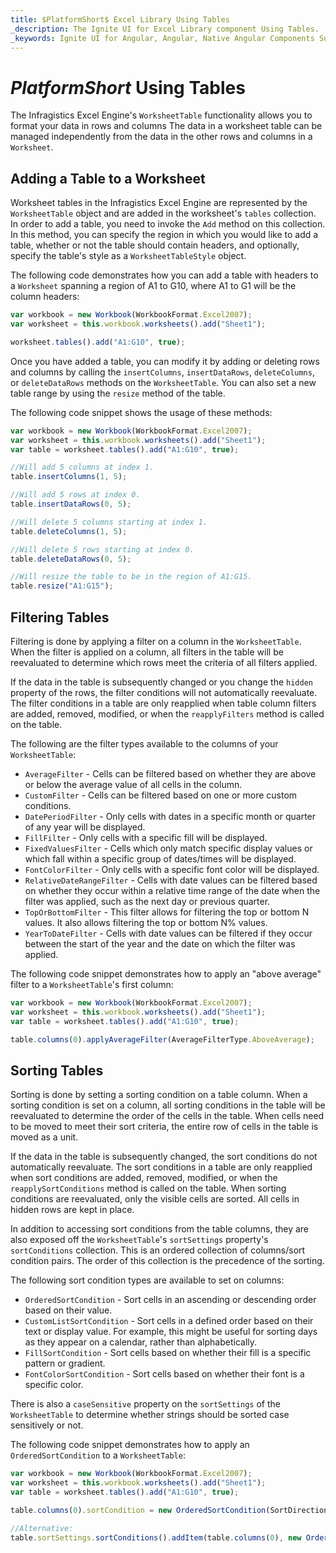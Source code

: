 ```yaml
---
title: $PlatformShort$ Excel Library Using Tables
_description: The Ignite UI for Excel Library component Using Tables.
_keywords: Ignite UI for Angular, Angular, Native Angular Components Suite, Native Angular Controls, Native Angular Components, Native Angular Components Library, Angular Excel Library, Angular Excel Library Example, Angular Excel Library Component, Angular Excel Engine, Tables, Sorting, Filtering
---
```

# $PlatformShort$ Using Tables

The Infragistics Excel Engine's `WorksheetTable` functionality allows you to format your data in rows and columns The data in a worksheet table can be managed independently from the data in the other rows and columns in a `Worksheet`.
<!--## Demo


<code-view style="height: 500px" 
           data-demos-base-url="{environment:dvDemosBaseUrl}" 
           iframe-src="{environment:dvDemosBaseUrl}/excel/excel-library-working-with-tables" >
</code-view>
-->


<div class="divider--half"></div>

## Adding a Table to a Worksheet
Worksheet tables in the Infragistics Excel Engine are represented by the `WorksheetTable` object and are added in the worksheet's `tables` collection. In order to add a table, you need to invoke the `Add` method on this collection. In this method, you can specify the region in which you would like to add a table, whether or not the table should contain headers, and optionally, specify the table's style as a `WorksheetTableStyle` object.

The following code demonstrates how you can add a table with headers to a `Worksheet` spanning a region of A1 to G10, where A1 to G1 will be the column headers:

```ts
var workbook = new Workbook(WorkbookFormat.Excel2007);
var worksheet = this.workbook.worksheets().add("Sheet1");

worksheet.tables().add("A1:G10", true);
```

Once you have added a table, you can modify it by adding or deleting rows and columns by calling the `insertColumns`, `insertDataRows`, `deleteColumns`, or `deleteDataRows` methods on the `WorksheetTable`. You can also set a new table range by using the `resize` method of the table.

The following code snippet shows the usage of these methods:

```ts
var workbook = new Workbook(WorkbookFormat.Excel2007);
var worksheet = this.workbook.worksheets().add("Sheet1");
var table = worksheet.tables().add("A1:G10", true);

//Will add 5 columns at index 1.
table.insertColumns(1, 5);

//Will add 5 rows at index 0.
table.insertDataRows(0, 5);

//Will delete 5 columns starting at index 1.
table.deleteColumns(1, 5);

//Will delete 5 rows starting at index 0.
table.deleteDataRows(0, 5);

//Will resize the table to be in the region of A1:G15.
table.resize("A1:G15");
```


## Filtering Tables
Filtering is done by applying a filter on a column in the `WorksheetTable`. When the filter is applied on a column, all filters in the table will be reevaluated to determine which rows meet the criteria of all filters applied.

If the data in the table is subsequently changed or you change the `hidden` property of the rows, the filter conditions will not automatically reevaluate. The filter conditions in a table are only reapplied when table column filters are added, removed, modified, or when the `reapplyFilters` method is called on the table.

The following are the filter types available to the columns of your `WorksheetTable`:

- `AverageFilter` - Cells can be filtered based on whether they are above or below the average value of all cells in the column.
- `CustomFilter` - Cells can be filtered based on one or more custom conditions.
- `DatePeriodFilter` - Only cells with dates in a specific month or quarter of any year will be displayed.
- `FillFilter` - Only cells with a specific fill will be displayed.
- `FixedValuesFilter` - Cells which only match specific display values or which fall within a specific group of dates/times will be displayed.
- `FontColorFilter` - Only cells with a specific font color will be displayed.
- `RelativeDateRangeFilter` - Cells with date values can be filtered based on whether they occur within a relative time range of the date when the filter was applied, such as the next day or previous quarter.
- `TopOrBottomFilter` - This filter allows for filtering the top or bottom N values. It also allows filtering the top or bottom N% values.
- `YearToDateFilter` - Cells with date values can be filtered if they occur between the start of the year and the date on which the filter was applied.

The following code snippet demonstrates how to apply an "above average" filter to a `WorksheetTable`'s first column:

```ts
var workbook = new Workbook(WorkbookFormat.Excel2007);
var worksheet = this.workbook.worksheets().add("Sheet1");
var table = worksheet.tables().add("A1:G10", true);

table.columns(0).applyAverageFilter(AverageFilterType.AboveAverage);
```


## Sorting Tables
Sorting is done by setting a sorting condition on a table column. When a sorting condition is set on a column, all sorting conditions in the table will be reevaluated to determine the order of the cells in the table. When cells need to be moved to meet their sort criteria, the entire row of cells in the table is moved as a unit.

If the data in the table is subsequently changed, the sort conditions do not automatically reevaluate. The sort conditions in a table are only reapplied when sort conditions are added, removed, modified, or when the `reapplySortConditions` method is called on the table. When sorting conditions are reevaluated, only the visible cells are sorted. All cells in hidden rows are kept in place.

In addition to accessing sort conditions from the table columns, they are also exposed off the `WorksheetTable`'s `sortSettings` property's `sortConditions` collection. This is an ordered collection of columns/sort condition pairs. The order of this collection is the precedence of the sorting.

The following sort condition types are available to set on columns:

- `OrderedSortCondition` - Sort cells in an ascending or descending order based on their value.
- `CustomListSortCondition` - Sort cells in a defined order based on their text or display value. For example, this might be useful for sorting days as they appear on a calendar, rather than alphabetically.
- `FillSortCondition` - Sort cells based on whether their fill is a specific pattern or gradient.
- `FontColorSortCondition` - Sort cells based on whether their font is a specific color.

There is also a `caseSensitive` property on the `sortSettings` of the `WorksheetTable` to determine whether strings should be sorted case sensitively or not.

The following code snippet demonstrates how to apply an `OrderedSortCondition` to a `WorksheetTable`:

```ts
var workbook = new Workbook(WorkbookFormat.Excel2007);
var worksheet = this.workbook.worksheets().add("Sheet1");
var table = worksheet.tables().add("A1:G10", true);

table.columns(0).sortCondition = new OrderedSortCondition(SortDirection.Ascending);

//Alternative:
table.sortSettings.sortConditions().addItem(table.columns(0), new OrderedSortCondition(SortDirection.Ascending));
```
